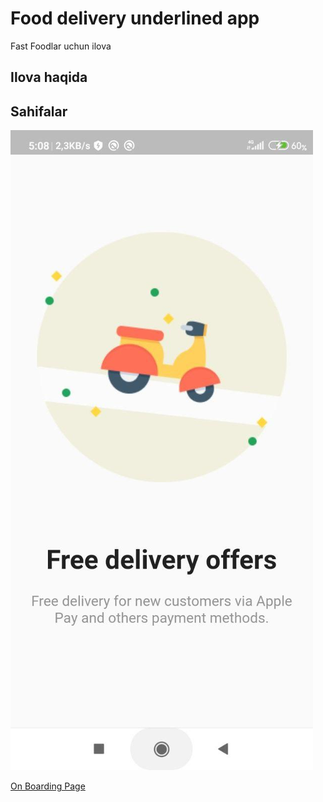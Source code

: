 # Food delivery underlined app

Fast Foodlar uchun ilova

## Ilova haqida

## Sahifalar

<p>

![CHEESE!](./screenshots/onboardingpage.jpg) </p>
<a href = "./lib/screens/on_boarding_page.dart">On Boarding Page</a>